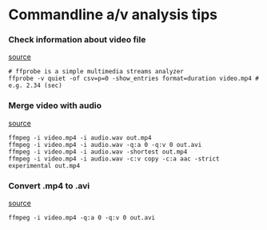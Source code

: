 # Commandline a/v analysis tips

### Check information about video file
[source](https://trac.ffmpeg.org/wiki/FFprobeTips)
```shell
# ffprobe is a simple multimedia streams analyzer
ffprobe -v quiet -of csv=p=0 -show_entries format=duration video.mp4 # e.g. 2.34 (sec)
```

### Merge video with audio
[source](https://superuser.com/questions/277642/how-to-merge-audio-and-video-file-in-ffmpeg)
```shell
ffmpeg -i video.mp4 -i audio.wav out.mp4
ffmpeg -i video.mp4 -i audio.wav -q:a 0 -q:v 0 out.avi
ffmpeg -i video.mp4 -i audio.wav -shortest out.mp4
ffmpeg -i video.mp4 -i audio.wav -c:v copy -c:a aac -strict experimental out.mp4
```

### Convert .mp4 to .avi
[source](https://askubuntu.com/questions/83161/use-ffmpeg-to-transform-mp4-to-same-high-quality-avi-file)
```shell
ffmpeg -i video.mp4 -q:a 0 -q:v 0 out.avi
```
